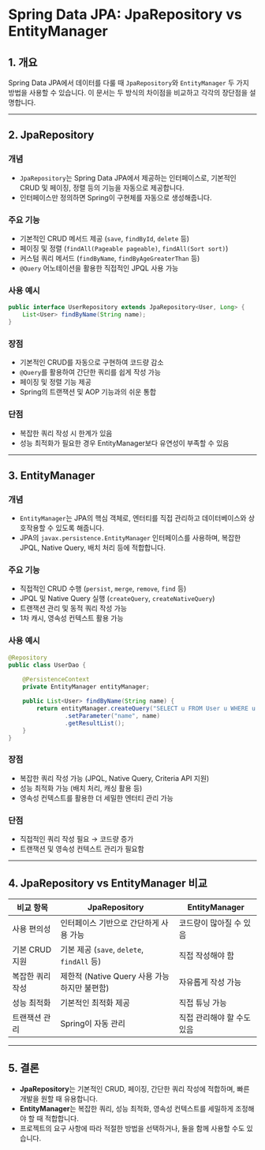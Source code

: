 # Spring Data JPA: JpaRepository vs EntityManager

## 1. 개요
Spring Data JPA에서 데이터를 다룰 때 `JpaRepository`와 `EntityManager` 두 가지 방법을 사용할 수 있습니다. 이 문서는 두 방식의 차이점을 비교하고 각각의 장단점을 설명합니다.

---

## 2. JpaRepository
### 개념
- `JpaRepository`는 Spring Data JPA에서 제공하는 인터페이스로, 기본적인 CRUD 및 페이징, 정렬 등의 기능을 자동으로 제공합니다.
- 인터페이스만 정의하면 Spring이 구현체를 자동으로 생성해줍니다.

### 주요 기능
- 기본적인 CRUD 메서드 제공 (`save`, `findById`, `delete` 등)
- 페이징 및 정렬 (`findAll(Pageable pageable)`, `findAll(Sort sort)`)
- 커스텀 쿼리 메서드 (`findByName`, `findByAgeGreaterThan` 등)
- `@Query` 어노테이션을 활용한 직접적인 JPQL 사용 가능

### 사용 예시
```java
public interface UserRepository extends JpaRepository<User, Long> {
    List<User> findByName(String name);
}
```

### 장점
- 기본적인 CRUD를 자동으로 구현하여 코드량 감소
- `@Query`를 활용하여 간단한 쿼리를 쉽게 작성 가능
- 페이징 및 정렬 기능 제공
- Spring의 트랜잭션 및 AOP 기능과의 쉬운 통합

### 단점
- 복잡한 쿼리 작성 시 한계가 있음
- 성능 최적화가 필요한 경우 EntityManager보다 유연성이 부족할 수 있음

---

## 3. EntityManager
### 개념
- `EntityManager`는 JPA의 핵심 객체로, 엔터티를 직접 관리하고 데이터베이스와 상호작용할 수 있도록 해줍니다.
- JPA의 `javax.persistence.EntityManager` 인터페이스를 사용하며, 복잡한 JPQL, Native Query, 배치 처리 등에 적합합니다.

### 주요 기능
- 직접적인 CRUD 수행 (`persist`, `merge`, `remove`, `find` 등)
- JPQL 및 Native Query 실행 (`createQuery`, `createNativeQuery`)
- 트랜잭션 관리 및 동적 쿼리 작성 가능
- 1차 캐시, 영속성 컨텍스트 활용 가능

### 사용 예시
```java
@Repository
public class UserDao {
    
    @PersistenceContext
    private EntityManager entityManager;

    public List<User> findByName(String name) {
        return entityManager.createQuery("SELECT u FROM User u WHERE u.name = :name", User.class)
                .setParameter("name", name)
                .getResultList();
    }
}
```

### 장점
- 복잡한 쿼리 작성 가능 (JPQL, Native Query, Criteria API 지원)
- 성능 최적화 가능 (배치 처리, 캐싱 활용 등)
- 영속성 컨텍스트를 활용한 더 세밀한 엔터티 관리 가능

### 단점
- 직접적인 쿼리 작성 필요 → 코드량 증가
- 트랜잭션 및 영속성 컨텍스트 관리가 필요함

---

## 4. JpaRepository vs EntityManager 비교

| 비교 항목       | JpaRepository | EntityManager |
|----------------|--------------|--------------|
| 사용 편의성    | 인터페이스 기반으로 간단하게 사용 가능 | 코드량이 많아질 수 있음 |
| 기본 CRUD 지원 | 기본 제공 (`save`, `delete`, `findAll` 등) | 직접 작성해야 함 |
| 복잡한 쿼리 작성 | 제한적 (Native Query 사용 가능하지만 불편함) | 자유롭게 작성 가능 |
| 성능 최적화    | 기본적인 최적화 제공 | 직접 튜닝 가능 |
| 트랜잭션 관리  | Spring이 자동 관리 | 직접 관리해야 할 수도 있음 |

---

## 5. 결론
- **JpaRepository**는 기본적인 CRUD, 페이징, 간단한 쿼리 작성에 적합하며, 빠른 개발을 원할 때 유용합니다.
- **EntityManager**는 복잡한 쿼리, 성능 최적화, 영속성 컨텍스트를 세밀하게 조정해야 할 때 적합합니다.
- 프로젝트의 요구 사항에 따라 적절한 방법을 선택하거나, 둘을 함께 사용할 수도 있습니다.

